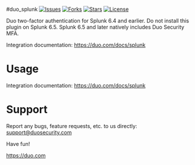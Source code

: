 #duo_splunk
[![Issues](https://img.shields.io/github/issues/duosecurity/duo_splunk)](https://github.com/duosecurity/duo_splunk/issues)
[![Forks](https://img.shields.io/github/forks/duosecurity/duo_splunk)](https://github.com/duosecurity/duo_splunk/network/members)
[![Stars](https://img.shields.io/github/stars/duosecurity/duo_splunk)](https://github.com/duosecurity/duo_splunk/stargazers)
[![License](https://img.shields.io/badge/License-View%20License-orange)](https://github.com/duosecurity/duo_splunk/blob/master/LICENSE)

Duo two-factor authentication for Splunk 6.4 and earlier. Do not install this plugin on Splunk 6.5. Splunk 6.5 and later natively includes Duo Security MFA.

Integration documentation: <https://duo.com/docs/splunk>
 
# Usage

Integration documentation: <https://duo.com/docs/splunk>

# Support

Report any bugs, feature requests, etc. to us directly:
support@duosecurity.com

Have fun!

<https://duo.com>
